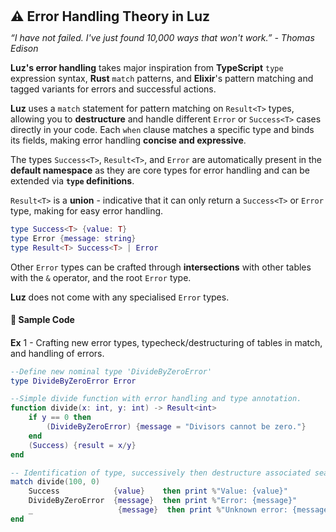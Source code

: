 <h2 style="margin:0; line-height:1.1;">⚠️ Error Handling Theory in Luz</h2>

*“I have not failed. I've just found 10,000 ways that won't work.” - Thomas Edison* 

**Luz's error handling** takes major inspiration from **TypeScript** `type` expression syntax, **Rust** `match` patterns, and **Elixir**'s pattern matching and tagged variants for errors and successful actions.

**Luz** uses a `match` statement for pattern matching on `Result<T>` types, allowing you to **destructure** and handle different `Error` or `Success<T>` cases directly in your code. Each `when` clause matches a specific type and binds its fields, making error handling **concise and expressive**.

The types `Success<T>`, `Result<T>`, and `Error` are automatically present in the **default namespace** as they are core types for error handling and can be extended via **`type` definitions**.

`Result<T>` is a **union** - indicative that it can only return a `Success<T>` or `Error` type, making for easy error handling.

```lua
type Success<T> {value: T} 
type Error {message: string}
type Result<T> Success<T> | Error 
```

Other `Error` types can be crafted through **intersections** with other tables with the `&` operator, and the root `Error` type. 

**Luz** does not come with any specialised `Error` types.

<h4 style="margin:0; line-height:2.0;">📝 Sample Code</h4>

**Ex** 1 - Crafting new error types, typecheck/destructuring of tables in match, and handling of errors.
```lua
--Define new nominal type 'DivideByZeroError'
type DivideByZeroError Error

--Simple divide function with error handling and type annotation.
function divide(x: int, y: int) -> Result<int>
    if y == 0 then
        (DivideByZeroError) {message = "Divisors cannot be zero."}
    end
    (Success) {result = x/y}
end

-- Identification of type, successively then destructure associated sealed table for each type
match divide(100, 0)
    Success            {value}    then print %"Value: {value}"
    DivideByZeroError  {message}  then print %"Error: {message}"
    _                   {message}  then print %"Unknown error: {message}"
end 
```